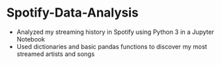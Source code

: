 # Spotify-Data-Analysis

* Analyzed my streaming history in Spotify using Python 3 in a Jupyter Notebook
* Used dictionaries and basic pandas functions to discover my most streamed artists and songs 
